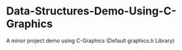 # Data-Structures-Demo-Using-C-Graphics
A minor project demo using C-Graphics (Default graphics.h Library)
